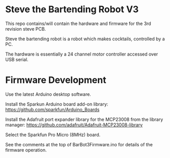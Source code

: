 # Steve the Bartending Robot V3

This repo contains/will contain the hardware and firmware for the 3rd revision steve PCB.

Steve the bartending robot is a robot which makes cocktails, controlled by a PC.

The hardware is essentially a 24 channel motor controller accessed over USB serial.

# Firmware Development

Use the latest Arduino desktop software.

Install the Sparkun Arduino board add-on library: https://github.com/sparkfun/Arduino_Boards

Install the Adafruit port expander library for the MCP23008 from the library manager: https://github.com/adafruit/Adafruit-MCP23008-library

Select the Sparkfun Pro Micro (8MHz) board.

See the comments at the top of BarBot3Firmware.ino for details of the firmware operation.
